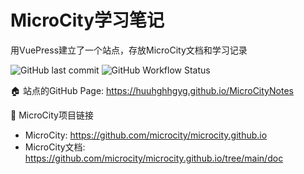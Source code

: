 # MicroCity学习笔记
用VuePress建立了一个站点，存放MicroCity文档和学习记录

![GitHub last commit](https://img.shields.io/github/last-commit/huuhghhgyg/MicroCityNotes) ![GitHub Workflow Status](https://img.shields.io/github/actions/workflow/status/huuhghhgyg/MicroCityNotes/DeployPage.yml?branch=main)

🏠 站点的GitHub Page: https://huuhghhgyg.github.io/MicroCityNotes

🔗 MicroCity项目链接
- MicroCity: https://github.com/microcity/microcity.github.io
- MicroCity文档: https://github.com/microcity/microcity.github.io/tree/main/doc